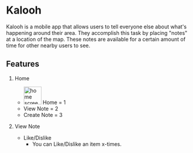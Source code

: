 # Kalooh

Kalooh is a mobile app that allows users to tell everyone else about what's happening around their area. They accomplish this task by placing "notes" at a location of the map. These notes are available for a certain amount of time for other nearby users to see.

## Features

1. Home
    * <img src="https://i.imgur.com/fxTui98.png?1" alt="home screen icon" width="48" /> Home = 1
    * View Note = 2
    * Create Note = 3

2. View Note
    * Like/Dislike
        * You can Like/Dislike an item x-times.

<!-- etc. -->


